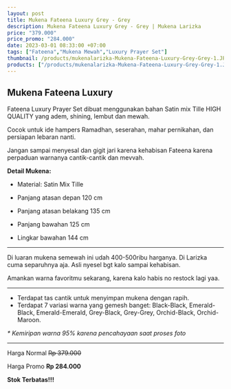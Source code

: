 ```yaml
---
layout: post
title: Mukena Fateena Luxury Grey - Grey
description: Mukena Fateena Luxury Grey - Grey | Mukena Larizka
price: "379.000"
price_promo: "284.000"
date: 2023-03-01 08:33:00 +07:00
tags: ["Fateena","Mukena Mewah","Luxury Prayer Set"]
thumbnail: /products/mukenalarizka-Mukena-Fateena-Luxury-Grey-Grey-1.JPG
products: ["/products/mukenalarizka-Mukena-Fateena-Luxury-Grey-Grey-1.JPG","/products/mukenalarizka-Mukena-Fateena-Luxury-Grey-Grey-2.JPG","/products/mukenalarizka-Mukena-Fateena-Luxury-Grey-Grey-3.JPG","/products/mukenalarizka-Mukena-Fateena-Luxury-Grey-Grey-4.JPG"]
---
```


## Mukena Fateena Luxury ##

Fateena Luxury Prayer Set dibuat menggunakan bahan Satin mix Tille HIGH QUALITY yang adem, shining, lembut dan mewah.

Cocok untuk ide hampers Ramadhan, seserahan, mahar pernikahan, dan persiapan lebaran nanti.

Jangan sampai menyesal dan gigit jari karena kehabisan Fateena karena perpaduan warnanya cantik-cantik dan mevvah.

**Detail Mukena:**

* Material: Satin Mix Tille

* Panjang atasan depan 120 cm

* Panjang atasan belakang 135 cm

* Panjang bawahan 125 cm

* Lingkar bawahan 144 cm

---

Di luaran mukena semewah ini udah 400-500ribu harganya. Di Larizka cuma separuhnya aja. Asli nyesel bgt kalo sampai kehabisan.

Amankan warna favoritmu sekarang, karena kalo habis no restock lagi yaa.

---

* Terdapat tas cantik untuk menyimpan mukena dengan rapih.
* Terdapat 7 variasi warna yang gemesh banget: Black-Black, Emerald-Black, Emerald-Emerald, Grey-Black, Grey-Grey, Orchid-Black, Orchid-Maroon.

_* Kemiripan warna 95% karena pencahayaan saat proses foto_

---

Harga Normal ~~Rp 379.000~~

Harga Promo **Rp 284.000**

**Stok Terbatas!!!**

